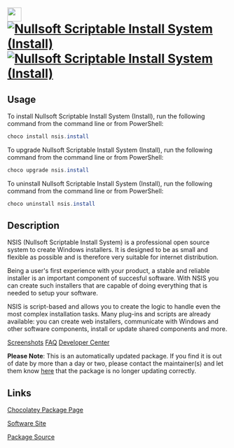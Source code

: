 ﻿# <img src="https://cdn.jsdelivr.net/gh/mkevenaar/chocolatey-packages@047dcebf11a3a9a89dabcbebe2d091111382a619/icons/nsis.png" width="32" height="32"/> [![Nullsoft Scriptable Install System (Install)](https://img.shields.io/chocolatey/v/nsis.install.svg?label=Nullsoft+Scriptable+Install+System+(Install))](https://community.chocolatey.org/packages/nsis.install) [![Nullsoft Scriptable Install System (Install)](https://img.shields.io/chocolatey/dt/nsis.install.svg)](https://community.chocolatey.org/packages/nsis.install)

## Usage

To install Nullsoft Scriptable Install System (Install), run the following command from the command line or from PowerShell:

```powershell
choco install nsis.install
```

To upgrade Nullsoft Scriptable Install System (Install), run the following command from the command line or from PowerShell:

```powershell
choco upgrade nsis.install
```

To uninstall Nullsoft Scriptable Install System (Install), run the following command from the command line or from PowerShell:

```powershell
choco uninstall nsis.install
```

## Description


NSIS (Nullsoft Scriptable Install System) is a professional open source system to create Windows installers. It is designed to be as small and flexible as possible and is therefore very suitable for internet distribution.

Being a user's first experience with your product, a stable and reliable installer is an important component of succesful software. With NSIS you can create such installers that are capable of doing everything that is needed to setup your software.

NSIS is script-based and allows you to create the logic to handle even the most complex installation tasks. Many plug-ins and scripts are already available: you can create web installers, communicate with Windows and other software components, install or update shared components and more.

[Screenshots](http://nsis.sourceforge.net/Screenshots)
[FAQ](http://nsis.sourceforge.net/FAQ)
[Developer Center](http://nsis.sourceforge.net/Developer_Center)

**Please Note**: This is an automatically updated package. If you find it is
out of date by more than a day or two, please contact the maintainer(s) and
let them know [here](https://github.com/mkevenaar/chocolatey-packages/issues) that the package is no longer updating correctly.


## Links

[Chocolatey Package Page](https://community.chocolatey.org/packages/nsis.install)

[Software Site](http://nsis.sourceforge.net/)

[Package Source](https://github.com/mkevenaar/chocolatey-packages/tree/master/automatic/nsis.install)

